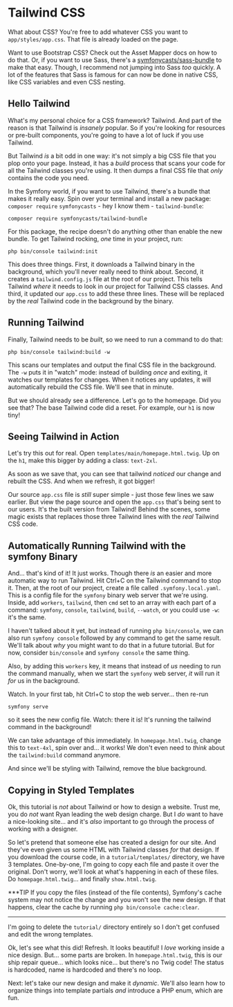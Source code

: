 # Tailwind CSS

What about CSS? You're free to add whatever CSS you want to `app/styles/app.css`.
That file is already loaded on the page.

Want to use Bootstrap CSS? Check out the Asset Mapper docs on how to do
that. Or, if you want to use Sass, there's a [symfonycasts/sass-bundle](https://github.com/symfonycasts/sass-bundle)
to make that easy. Though, I recommend not jumping into Sass *too* quickly.
A lot of the features that Sass is famous for can now be done in native CSS, like
CSS variables and even CSS nesting.

## Hello Tailwind

What's my personal choice for a CSS framework? Tailwind. And part of the reason is
that Tailwind is *insanely* popular. So if you're looking for resources or pre-built
components, you're going to have a lot of luck if you use Tailwind.

But Tailwind *is* a bit odd in one way: it's not simply a big CSS file that you plop
onto your page. Instead, it has a *build* process that scans your code for
all the Tailwind classes you're using. It then dumps a final CSS file that *only*
contains the code you need.

In the Symfony world, if you want to use Tailwind, there's a bundle that makes it
really easy. Spin over your terminal and install a new package: `composer require`
`symfonycasts` - hey I know them - `tailwind-bundle`:

```terminal-silent
composer require symfonycasts/tailwind-bundle
```

For this package, the recipe doesn't do anything other than enable the new bundle.
To get Tailwind rocking, *one* time in your project, run:

```terminal
php bin/console tailwind:init
```

This does three things. First, it downloads a Tailwind binary in the background,
which you'll never really need to think about. Second, it creates a `tailwind.config.js`
file at the root of our project. This tells Tailwind *where* it needs to look in
our project for Tailwind CSS classes. And third, it updated our `app.css` to add
these three lines. These will be replaced by the *real* Tailwind code in the
background by the binary.

## Running Tailwind

Finally, Tailwind needs to be *built*, so we need to run a command to do that:

```terminal
php bin/console tailwind:build -w
```

This scans our templates and output the final CSS file in the background.
The `-w` puts it in "watch" mode: instead of building *once* and exiting, it
watches our templates for changes. When it notices any updates, it will
automatically rebuild the CSS file. We'll see that in minute.

But we should already see a difference. Let's go to the homepage. Did you see that?
The base Tailwind code did a reset. For example, our `h1` is now tiny!

## Seeing Tailwind in Action

Let's try this out for real. Open `templates/main/homepage.html.twig`. Up
on the `h1`, make this bigger by adding a class: `text-2xl`.

As soon as we save that, you can see that tailwind *noticed* our change and
rebuilt the CSS. And when we refresh, it got bigger!

Our source `app.css` file is *still* super simple - just those few lines
we saw earlier. But view the page source and open the `app.css` that's being sent
to our users. It's the built version from Tailwind! Behind the scenes, some magic
exists that replaces those three Tailwind lines with the *real* Tailwind CSS code.

## Automatically Running Tailwind with the symfony Binary

And... that's kind of it! It just works. Though there *is* an easier and more
automatic way to run Tailwind. Hit Ctrl+C on the Tailwind command to stop it.
Then, at the root of our project, create a file called `.symfony.local.yaml`.
This is a config file for the `symfony` binary web server that we're using.
Inside, add `workers`, `tailwind`, then `cmd` set to an array with each part
of a command: `symfony`, `console`, `tailwind`, `build`, `--watch`, or you
could use `-w`: it's the same.

I haven't talked about it yet, but instead of running `php bin/console`, we can
also run `symfony console` followed by any command to get the same result. We'll
talk about *why* you might want to do that in a future tutorial. But for now,
consider `bin/console` and `symfony console` the same thing.

Also, by adding this `workers` key, it means that instead of *us* needing
to run the command manually, when we start the `symfony` web server, *it* will
run it *for* us in the background.

Watch. In your first tab, hit Ctrl+C to stop the web server... then re-run

```terminal
symfony serve
```

so it sees the new config file. Watch: there it is! It's running
the tailwind command in the background!

We can take advantage of this immediately. In `homepage.html.twig`, change this to
`text-4xl`, spin over and... it works! We don't even need to *think* about the
`tailwind:build` command anymore.

And since we'll be styling with Tailwind, remove the blue background.

## Copying in Styled Templates

Ok, this tutorial is *not* about Tailwind or how to design a website. Trust me,
you do *not* want Ryan leading the web design charge. But I *do* want to have a
nice-looking site... and it's *also* important to go through the process of working
with a designer.

So let's pretend that someone else has created a design for our site. And they've
even given us some HTML with Tailwind classes *for* that design. If you download
the course code, in a `tutorial/templates/` directory, we have 3 templates.
One-by-one, I'm going to copy each file and paste it over the original. Don't
worry, we'll look at what's happening in each of these files. Do
`homepage.html.twig`... and finally `show.html.twig`.

***TIP
If you copy the files (instead of the file contents), Symfony's cache system
may not notice the change and you won't see the new design. If that happens,
clear the cache by running `php bin/console cache:clear`.
***

I'm going to delete the `tutorial/` directory entirely so I don't get confused and
edit the wrong templates.

Ok, let's see what this did! Refresh. It looks beautiful! I *love* working inside
a nice design. But... some parts are broken. In `homepage.html.twig`, this is our ship
repair queue... which looks nice... but there's no Twig code! The
status is hardcoded, name is hardcoded and there's no loop.

Next: let's take our new design and make it *dynamic*. We'll also learn how to
organize things into template partials *and* introduce a PHP enum, which are fun.
